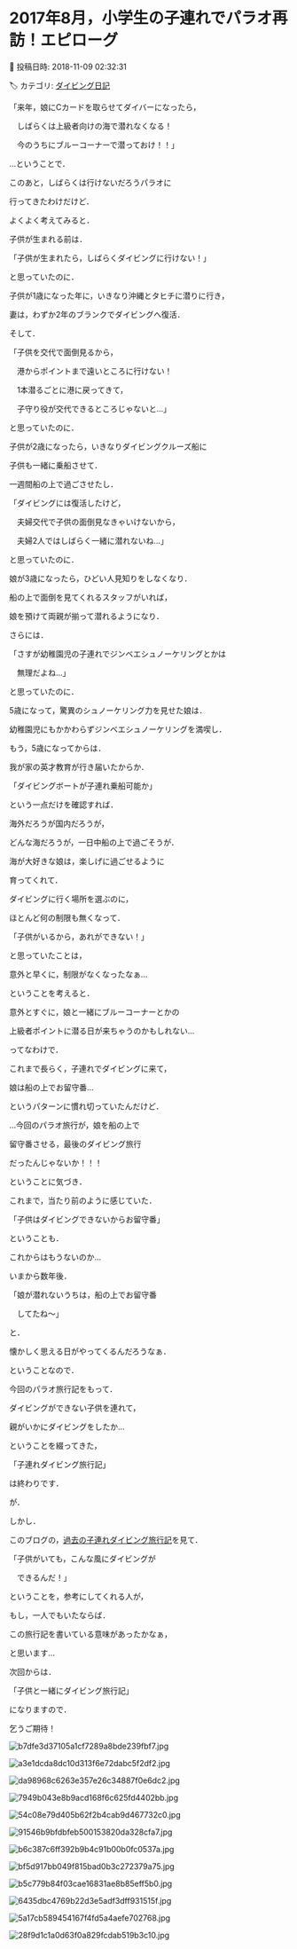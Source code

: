 # 2017年8月，小学生の子連れでパラオ再訪！エピローグ

📅 投稿日時: 2018-11-09 02:32:31

🏷️ カテゴリ: [ダイビング日記](ce3a7a8d424d112fce83ee85c81a0e344.md)

「来年，娘にCカードを取らせてダイバーになったら，


　しばらくは上級者向けの海で潜れなくなる！


　今のうちにブルーコーナーで潜っておけ！！」





…ということで．


このあと，しばらくは行けないだろうパラオに


行ってきたわけだけど．





よくよく考えてみると．


子供が生まれる前は．


「子供が生まれたら，しばらくダイビングに行けない！」


と思っていたのに．


子供が1歳になった年に，いきなり沖縄とタヒチに潜りに行き，


妻は，わずか2年のブランクでダイビングへ復活．





そして．


「子供を交代で面倒見るから，


　港からポイントまで遠いところに行けない！


　1本潜るごとに港に戻ってきて，


　子守り役が交代できるところじゃないと…」


と思っていたのに．


子供が2歳になったら，いきなりダイビングクルーズ船に


子供も一緒に乗船させて．


一週間船の上で過ごさせたし．





「ダイビングには復活したけど，


　夫婦交代で子供の面倒見なきゃいけないから，


　夫婦2人ではしばらく一緒に潜れないね…」


と思っていたのに．


娘が3歳になったら，ひどい人見知りをしなくなり．


船の上で面倒を見てくれるスタッフがいれば，


娘を預けて両親が揃って潜れるようになり．





さらには．


「さすが幼稚園児の子連れでジンベエシュノーケリングとかは


　無理だよね…」


と思っていたのに．


5歳になって，驚異のシュノーケリング力を見せた娘は．


幼稚園児にもかかわらずジンベエシュノーケリングを満喫し．





もう，5歳になってからは．


我が家の英才教育が行き届いたからか．


「ダイビングボートが子連れ乗船可能か」


という一点だけを確認すれば．


海外だろうが国内だろうが，


どんな海だろうが，一日中船の上で過ごそうが．


海が大好きな娘は，楽しげに過ごせるように


育ってくれて．


ダイビングに行く場所を選ぶのに，


ほとんど何の制限も無くなって．





「子供がいるから，あれができない！」


と思っていたことは，


意外と早くに，制限がなくなったなぁ…


ということを考えると．


意外とすぐに，娘と一緒にブルーコーナーとかの


上級者ポイントに潜る日が来ちゃうのかもしれない…





ってなわけで．


これまで長らく，子連れでダイビングに来て，


娘は船の上でお留守番…


というパターンに慣れ切っていたんだけど．


…今回のパラオ旅行が，娘を船の上で


留守番させる，最後のダイビング旅行


だったんじゃないか！！！


ということに気づき．





これまで，当たり前のように感じていた．


「子供はダイビングできないからお留守番」


ということも．


これからはもうないのか…





いまから数年後．


「娘が潜れないうちは，船の上でお留守番


　してたね～」


と．


懐かしく思える日がやってくるんだろうなぁ．





ということなので．


今回のパラオ旅行記をもって．


ダイビングができない子供を連れて，


親がいかにダイビングをしたか…


ということを綴ってきた，


「子連れダイビング旅行記」


は終わりです．





が．


しかし．


このブログの，[過去の子連れダイビング旅行記](e019d16dddf9244b43f41d7afe00e2e4e.md)を見て．


「子供がいても，こんな風にダイビングが


　できるんだ！」


ということを，参考にしてくれる人が，


もし，一人でもいたならば．


この旅行記を書いている意味があったかなぁ，


と思います…





次回からは．


「子供と一緒にダイビング旅行記」


になりますので．


乞うご期待！







![b7dfe3d37105a1cf7289a8bde239fbf7.jpg](images/b7dfe3d37105a1cf7289a8bde239fbf7.jpg)



![a3e1dcda8dc10d313f6e72dabc5f2df2.jpg](images/a3e1dcda8dc10d313f6e72dabc5f2df2.jpg)









![da98968c6263e357e26c34887f0e6dc2.jpg](images/da98968c6263e357e26c34887f0e6dc2.jpg)



![7949b043e8b9acd168f6c625fd4402bb.jpg](images/7949b043e8b9acd168f6c625fd4402bb.jpg)









![54c08e79d405b62f2b4cab9d467732c0.jpg](images/54c08e79d405b62f2b4cab9d467732c0.jpg)



![91546b9bfdbfeb500153820da328cfa7.jpg](images/91546b9bfdbfeb500153820da328cfa7.jpg)









![b6c387c6ff392b9b4c91b00b0fc0537a.jpg](images/b6c387c6ff392b9b4c91b00b0fc0537a.jpg)



![bf5d917bb049f815bad0b3c272379a75.jpg](images/bf5d917bb049f815bad0b3c272379a75.jpg)









![b5c779b84f03cae16831ae8b85eff5b0.jpg](images/b5c779b84f03cae16831ae8b85eff5b0.jpg)



![6435dbc4769b22d3e5adf3dff931515f.jpg](images/6435dbc4769b22d3e5adf3dff931515f.jpg)









![5a17cb589454167f4fd5a4aefe702768.jpg](images/5a17cb589454167f4fd5a4aefe702768.jpg)



![28f9d1c1a0d63f0a829fcdab519b3c10.jpg](images/28f9d1c1a0d63f0a829fcdab519b3c10.jpg)

